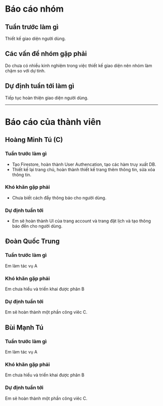 # Báo cáo nhóm

## Tuần trước làm gì

Thiết kế giao diện người dùng.

## Các vấn đề nhóm gặp phải

Do chưa có nhiều kinh nghiệm trong việc thiết kế giao diện nên nhóm làm chậm so với dự tính.

## Dự định tuần tới làm gì

Tiếp tục hoàn thiện giao diện người dùng.

---

# Báo cáo của thành viên

## Hoàng Minh Tú (C)

### Tuần trước làm gì

- Tạo Firestore, hoàn thành User Authencation, tạo các hàm truy xuất DB.
- Thiết kế lại trang chủ, hoàn thành thiết kế trang thêm thông tin, sửa xóa thông tin.

### Khó khăn gặp phải

- Chưa biết cách đẩy thông báo cho người dùng.

### Dự định tuần tới

- Em sẽ hoàn thành UI của trang account và trang đặt lịch và tạo thông báo đến cho người dùng.

## Đoàn Quốc Trung

### Tuần trước làm gì

Em làm tác vụ A

### Khó khăn gặp phải

Em chưa hiểu và triển khai được phân B

### Dự định tuần tới

Em sẽ hoàn thành một phần công viêc C.

## Bùi Mạnh Tú

### Tuần trước làm gì

Em làm tác vụ A

### Khó khăn gặp phải

Em chưa hiểu và triển khai được phân B

### Dự định tuần tới

Em sẽ hoàn thành một phần công viêc C.
